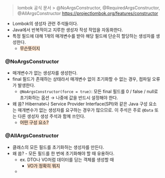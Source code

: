 > lombok 공식 문서 > @NoArgsConstructor, @RequiredArgsConstructor, @AllArgsConstructor
> https://projectlombok.org/features/constructor

* Lombok의 생성자 관련 주석들이다.
* Java에서 반복적이고 지루한 생성자 작성 작업을 자동화한다.
* 특정 필드에 대해 1개의 매개변수를 받아 해당 필드에 단순히 할당하는 생성자를 생성한다.
	* <span style="background:rgba(240, 107, 5, 0.2)">무슨뜻이지</span>

### @NoArgsConstructor
* 매개변수가 없는 생성자를 생성한다.
* final 필드가 존재하는 상태라서 매개변수 없이 초기화할 수 없는 경우, 컴파일 오류가 발생한다.
	* `@NoArgsConstructor(force = true)`: 모든 final 필드를 0 / false / null로 초기화하는 옵션 → 나중에 값을 반드시 설정해야 한다.
* 왜 씀? Hibernate나 Service Provider Interface(SPI)와 같은 Java 구성 요소는 매개변수가 없는 생성자를 요구하는 경우가 많으므로. 이 주석은 주로 `@Data` 또는 다른 생성자 생성 주석과 함께 쓰인다.
	* <span style="background:rgba(240, 107, 5, 0.2)">어떤 구성 요소?</span>

### @AllArgsConstructor
* 클래스의 모든 필드를 초기화하는 생성자를 만든다.
* 왜 씀? - 모든 필드를 한 번에 초기화해야 할 때 유용하다. 
	* ex. DTO나 VO처럼 데이터를 담는 객체를 생성할 때
		* <span style="background:rgba(240, 107, 5, 0.2)">VO가 정확히 뭐지</span>
	* 